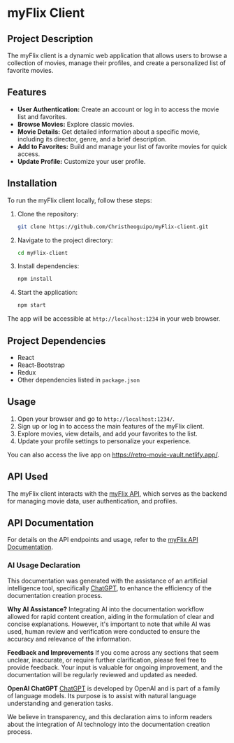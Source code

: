 # myFlix Client

## Project Description

The myFlix client is a dynamic web application that allows users to browse a collection of movies, manage their profiles, and create a personalized list of favorite movies.

## Features

- **User Authentication:** Create an account or log in to access the movie list and favorites.
- **Browse Movies:** Explore classic movies.
- **Movie Details:** Get detailed information about a specific movie, including its director, genre, and a brief description.
- **Add to Favorites:** Build and manage your list of favorite movies for quick access.
- **Update Profile:** Customize your user profile.

## Installation

To run the myFlix client locally, follow these steps:

1. Clone the repository:

    ```bash
    git clone https://github.com/Christheoguipo/myFlix-client.git
    ```

2. Navigate to the project directory:

    ```bash
    cd myFlix-client
    ```

3. Install dependencies:

    ```bash
    npm install
    ```

4. Start the application:

    ```bash
    npm start
    ```

The app will be accessible at `http://localhost:1234` in your web browser.

## Project Dependencies

- React
- React-Bootstrap
- Redux
- Other dependencies listed in `package.json`

## Usage

1. Open your browser and go to `http://localhost:1234/`.
2. Sign up or log in to access the main features of the myFlix client.
3. Explore movies, view details, and add your favorites to the list.
4. Update your profile settings to personalize your experience.

You can also access the live app on https://retro-movie-vault.netlify.app/.
 
## API Used

The myFlix client interacts with the [myFlix API](https://retro-movie-vault-5ccf6999c998.herokuapp.com), which serves as the backend for managing movie data, user authentication, and profiles.

## API Documentation

For details on the API endpoints and usage, refer to the [myFlix API Documentation](https://retro-movie-vault-5ccf6999c998.herokuapp.com).

### AI Usage Declaration

This documentation was generated with the assistance of an artificial intelligence tool, specifically [ChatGPT](https://www.openai.com/gpt), to enhance the efficiency of the documentation creation process.

**Why AI Assistance?**
Integrating AI into the documentation workflow allowed for rapid content creation, aiding in the formulation of clear and concise explanations. However, it's important to note that while AI was used, human review and verification were conducted to ensure the accuracy and relevance of the information.

**Feedback and Improvements**
If you come across any sections that seem unclear, inaccurate, or require further clarification, please feel free to provide feedback. Your input is valuable for ongoing improvement, and the documentation will be regularly reviewed and updated as needed.

**OpenAI ChatGPT**
[ChatGPT](https://www.openai.com/gpt) is developed by OpenAI and is part of a family of language models. Its purpose is to assist with natural language understanding and generation tasks.

We believe in transparency, and this declaration aims to inform readers about the integration of AI technology into the documentation creation process.
